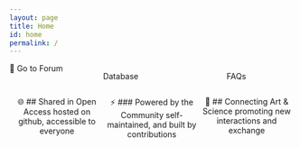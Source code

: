 ```yaml
---
layout: page
title: Home
id: home
permalink: /
---
```


<!-- # Welcome! 🌱

<p style="padding: 3em 1em; background: #f5f7ff; border-radius: 4px;">
  Take a look at <span style="font-weight: bold">[[Your first note]]</span> to get started on your exploration.
</p>

This digital garden template is free, open-source, and [available on GitHub here](https://github.com/maximevaillancourt/digital-garden-jekyll-template).

The easiest way to get started is to read this [step-by-step guide explaining how to set this up from scratch](https://maximevaillancourt.com/blog/setting-up-your-own-digital-garden-with-jekyll).

<strong>Recently updated notes</strong>

<ul>
  {% assign recent_notes = site.notes | sort: "last_modified_at_timestamp" | reverse %}
  {% for note in recent_notes limit: 5 %}
    <li>
      {{ note.last_modified_at | date: "%Y-%m-%d" }} — <a class="internal-link" href="{{ site.baseurl }}{{ note.url }}">{{ note.title }}</a>
    </li>
  {% endfor %}
</ul>

<style>
  .wrapper {
    max-width: 46em;
  }
</style> -->

<div class="communitybody">
  <div class="communitybodyrow">
💬 Go to Forum
 
<i class="fa-solid fa-database" style="color:#b35488;"></i> Database
 
<i class="fa-solid fa-circle-question" style="color:#cd762f;"></i> FAQs

</div>
<div class="communitybodyrow">
 
🌐 ## Shared in 
Open Access
hosted on github, accessible to everyone

⚡ ### Powered by 
the Community
self-maintained, and built by contributions

🔗 ## Connecting 
Art & Science
promoting new interactions and exchange
</div>
</div>
<style>
  .communitybody {
    display: flex;
    flex-direction: column;
  }
  .communitybodyrow {
    display: flex;
  }
  .communitybodyrow > * {
    flex: 1 1 0;
    text-align: center;
  }
</style>
